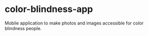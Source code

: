 # color-blindness-app
Mobile application to make photos and images accessible for color blindness people.
